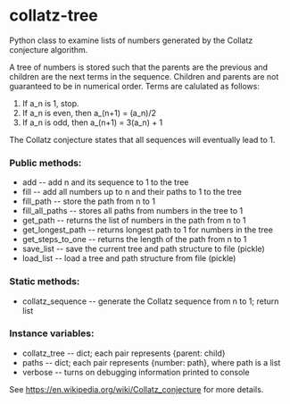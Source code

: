 # collatz-tree
Python class to examine lists of numbers generated by the Collatz conjecture algorithm.

A tree of numbers is stored such that the parents are the previous and
children are the next terms in the sequence.  Children and parents are 
not guaranteed to be in numerical order.  Terms are calulated as follows:
1. If a_n is 1, stop.
1. If a_n is even, then a_(n+1) = (a_n)/2
1. If a_n is odd, then a_(n+1) = 3(a_n) + 1

The Collatz conjecture states that all sequences will eventually lead to 1.

### Public methods:
* add -- add n and its sequence to 1 to the tree
* fill -- add all numbers up to n and their paths to 1 to the tree
* fill_path -- store the path from n to 1
* fill_all_paths -- stores all paths from numbers in the tree to 1
* get_path -- returns the list of numbers in the path from n to 1
* get_longest_path -- returns longest path to 1 for numbers in the tree
* get_steps_to_one -- returns the length of the path from n to 1
* save_list -- save the current tree and path structure to file (pickle)
* load_list -- load a tree and path structure from file (pickle)

### Static methods:
* collatz_sequence -- generate the Collatz sequence from n to 1; return list

### Instance variables:
* collatz_tree -- dict; each pair represents {parent: child}
* paths -- dict; each pair represents {number: path}, where path is a list
* verbose -- turns on debugging information printed to console

See https://en.wikipedia.org/wiki/Collatz_conjecture for more details.
